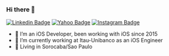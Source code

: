 ### Hi there 👋
[![Linkedin Badge](https://img.shields.io/badge/-LinkedIn-blue?style=flat&logo=Linkedin&logoColor=white&link=https://www.linkedin.com/in/andrevini/)](https://www.linkedin.com/in/andrevini/)
[![Yahoo Badge](https://img.shields.io/badge/-Yahoo-4A00A0?style=flat&logo=Yahoo&logoColor=white&link=mailto:avinogueira@yahoo.com)](mailto:avinogueira@yahoo.com)
[![Instagram Badge](https://img.shields.io/badge/-Instagram-C13584?style=flat&labelColor=C13584&logo=instagram&logoColor=white&link=https://www.instagram.com/andrevinini/)](https://www.instagram.com/andrevinini/)

- 🔭 I’m an iOS Developer, been working with iOS since 2015
- 🌱 I’m currently working at Itau-Unibanco as an iOS Engineer
- 🌱 Living in Sorocaba/Sao Paulo
